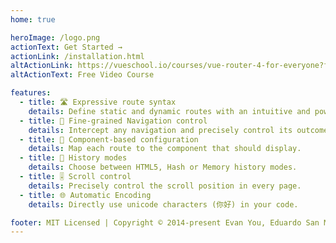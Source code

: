 ```yaml
---
home: true

heroImage: /logo.png
actionText: Get Started →
actionLink: /installation.html
altActionLink: https://vueschool.io/courses/vue-router-4-for-everyone?friend=vuerouter
altActionText: Free Video Course

features:
  - title: 🛣 Expressive route syntax
    details: Define static and dynamic routes with an intuitive and powerful syntax.
  - title: 🛑 Fine-grained Navigation control
    details: Intercept any navigation and precisely control its outcome.
  - title: 🧱 Component-based configuration
    details: Map each route to the component that should display.
  - title: 🔌 History modes
    details: Choose between HTML5, Hash or Memory history modes.
  - title: 🎚 Scroll control
    details: Precisely control the scroll position in every page.
  - title: 🌐 Automatic Encoding
    details: Directly use unicode characters (你好) in your code.

footer: MIT Licensed | Copyright © 2014-present Evan You, Eduardo San Martin Morote
---
```


<HomeSponsors />

<script setup>
import HomeSponsors from './.vitepress/components/HomeSponsors.vue'
</script>
